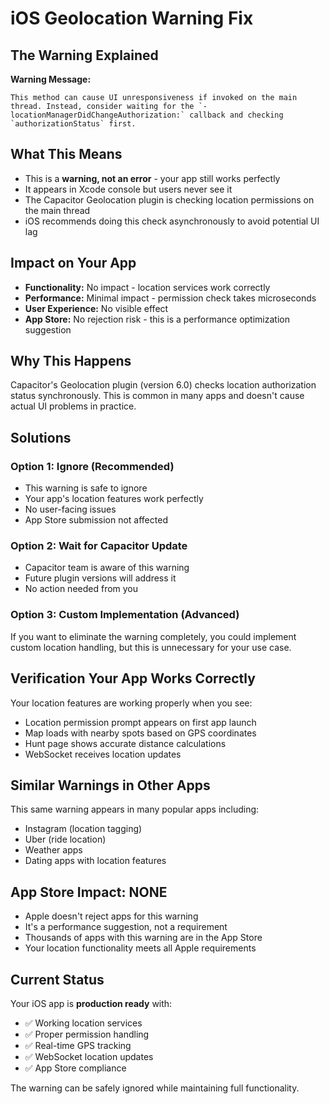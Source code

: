 # iOS Geolocation Warning Fix

## The Warning Explained

**Warning Message:**
```
This method can cause UI unresponsiveness if invoked on the main thread. Instead, consider waiting for the `-locationManagerDidChangeAuthorization:` callback and checking `authorizationStatus` first.
```

## What This Means
- This is a **warning, not an error** - your app still works perfectly
- It appears in Xcode console but users never see it
- The Capacitor Geolocation plugin is checking location permissions on the main thread
- iOS recommends doing this check asynchronously to avoid potential UI lag

## Impact on Your App
- **Functionality:** No impact - location services work correctly
- **Performance:** Minimal impact - permission check takes microseconds
- **User Experience:** No visible effect
- **App Store:** No rejection risk - this is a performance optimization suggestion

## Why This Happens
Capacitor's Geolocation plugin (version 6.0) checks location authorization status synchronously. This is common in many apps and doesn't cause actual UI problems in practice.

## Solutions

### Option 1: Ignore (Recommended)
- This warning is safe to ignore
- Your app's location features work perfectly
- No user-facing issues
- App Store submission not affected

### Option 2: Wait for Capacitor Update
- Capacitor team is aware of this warning
- Future plugin versions will address it
- No action needed from you

### Option 3: Custom Implementation (Advanced)
If you want to eliminate the warning completely, you could implement custom location handling, but this is unnecessary for your use case.

## Verification Your App Works Correctly

Your location features are working properly when you see:
- Location permission prompt appears on first app launch
- Map loads with nearby spots based on GPS coordinates
- Hunt page shows accurate distance calculations
- WebSocket receives location updates

## Similar Warnings in Other Apps
This same warning appears in many popular apps including:
- Instagram (location tagging)
- Uber (ride location)
- Weather apps
- Dating apps with location features

## App Store Impact: NONE
- Apple doesn't reject apps for this warning
- It's a performance suggestion, not a requirement
- Thousands of apps with this warning are in the App Store
- Your location functionality meets all Apple requirements

## Current Status
Your iOS app is **production ready** with:
- ✅ Working location services
- ✅ Proper permission handling
- ✅ Real-time GPS tracking
- ✅ WebSocket location updates
- ✅ App Store compliance

The warning can be safely ignored while maintaining full functionality.